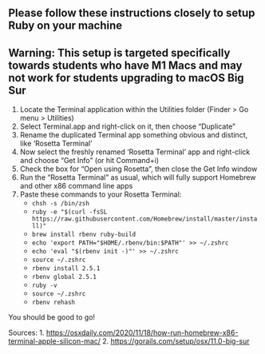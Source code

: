 ## Please follow these instructions closely to setup Ruby on your machine 
## Warning: This setup is targeted specifically towards students who have M1 Macs and may not work for students **upgrading** to macOS Big Sur

1. Locate the Terminal application within the Utilities folder (Finder > Go menu > Utilities)
2. Select Terminal.app and right-click on it, then choose “Duplicate”
3. Rename the duplicated Terminal app something obvious and distinct, like ‘Rosetta Terminal’
4. Now select the freshly renamed ‘Rosetta Terminal’ app and right-click and choose “Get Info” (or hit Command+i)
5. Check the box for “Open using Rosetta”, then close the Get Info window
6. Run the “Rosetta Terminal” as usual, which will fully support Homebrew and other x86 command line apps
7. Paste these commands to your Rosetta Terminal: 
    + `chsh -s /bin/zsh`
    + `ruby -e "$(curl -fsSL https://raw.githubusercontent.com/Homebrew/install/master/install)"`
    + `brew install rbenv ruby-build`
    + `echo 'export PATH="$HOME/.rbenv/bin:$PATH"' >> ~/.zshrc`
    + `echo 'eval "$(rbenv init -)"' >> ~/.zshrc`
    + `source ~/.zshrc`
    + `rbenv install 2.5.1`
    + `rbenv global 2.5.1`
    + `ruby -v`
    + `source ~/.zshrc`
    + `rbenv rehash`

You should be good to go!

Sources: 
    1. https://osxdaily.com/2020/11/18/how-run-homebrew-x86-terminal-apple-silicon-mac/
    2. https://gorails.com/setup/osx/11.0-big-sur

